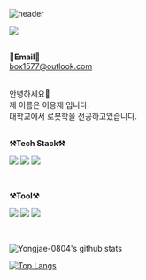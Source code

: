 ![header](https://capsule-render.vercel.app/api?type=slice&color=auto&height=300&section=header&text=Welcome&desc=Yongjae's%20github%&fontSize=80&fontAlign=70&fontAlignY=40&descAlign=70&descAlignY=58&fontColor=auto&rotate=19)

<a href="https://www.instagram.com/yongjae_0804/" target="_blank"><img src="https://img.shields.io/badge/Instagram-ff69b4?style=flat-square&logo=Instagram&logoColor=white"/></a>
<br><br>

<Strong>📧Email📧</Strong><br>box1577@outlook.com
<br><br>

안녕하세요👐<br>
제 이름은 이용재 입니다.<br>
대학교에서 로봇학을 전공하고있습니다.<br><br>

<Strong>⚒️Tech Stack⚒️</Strong>
<br>

<p display="inline-block">
<img src="https://img.shields.io/badge/Python-green?style=for-the-badge&logo=python&logoColor=white">
<img src="https://img.shields.io/badge/C-black?style=for-the-badge&logo=c&logoColor=white">
<img src="https://img.shields.io/badge/C++-00599C?style=for-the-badge&logo=cplusplus&logoColor=white">
</p>
<br>

<Strong>⚒️Tool⚒️</Strong>
<br>

<p display="inline-block">
<img src="https://img.shields.io/badge/Visual%20studio-5C2D91?style=for-the-badge&logo=visualstudio&logoColor=white">
<img src="https://img.shields.io/badge/Visual%20studio%20code-007ACC?style=for-the-badge&logo=visualstudiocode&logoColor=white">
<img src="https://img.shields.io/badge/qt-41CD52?style=for-the-badge&logo=qt&logoColor=white">
</p>
<br>


![Yongjae-0804's github stats](https://github-readme-stats.vercel.app/api?username=Yongjae-0804&show_icons=true)

[![Top Langs](https://github-readme-stats.vercel.app/api/top-langs/?username=Yongjae-0804&layout=compact)](https://github.com/Yongjae-0804)



<!--
**Yongjae-0804/Yongjae-0804** is a ✨ _special_ ✨ repository because its `README.md` (this file) appears on your GitHub profile.

Here are some ideas to get you started:

- 🔭 I’m currently working on ...
- 🌱 I’m currently learning ...
- 👯 I’m looking to collaborate on ...
- 🤔 I’m looking for help with ...
- 💬 Ask me about ...
- 📫 How to reach me: ...
- 😄 Pronouns: ...
- ⚡ Fun fact: ...
-->
